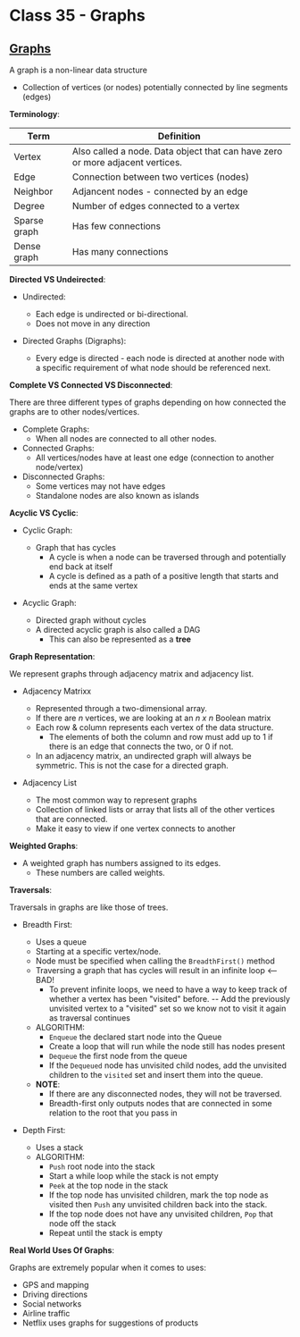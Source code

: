 # Class 35 - Graphs

## [Graphs](https://codefellows.github.io/common_curriculum/data_structures_and_algorithms/Code_401/class-35/resources/graphs.html)

A graph is a non-linear data structure

* Collection of vertices (or nodes) potentially connected by line segments (edges)

**Terminology**:

| Term | Definition |
| --- | --- |
| Vertex | Also called a node. Data object that can have zero or more adjacent vertices. |
| Edge | Connection between two vertices (nodes) |
| Neighbor | Adjancent nodes - connected by an edge |
| Degree | Number of edges connected to a vertex |
| Sparse graph | Has few connections |
| Dense graph | Has many connections |

**Directed VS Undeirected**:

* Undirected:
  * Each edge is undirected or bi-directional.
  * Does not move in any direction

* Directed Graphs (Digraphs):
  * Every edge is directed - each node is directed at another node with a specific requirement of what node should be referenced next.

**Complete VS Connected VS Disconnected**:

There are three different types of graphs depending on how connected the graphs are to other nodes/vertices.

* Complete Graphs:
  * When all nodes are connected to all other nodes.
* Connected Graphs:
  * All vertices/nodes have at least one edge (connection to another node/vertex)
* Disconnected Graphs:
  * Some vertices may not have edges
  * Standalone nodes are also known as islands

**Acyclic VS Cyclic**:

* Cyclic Graph:
  * Graph that has cycles
    * A cycle is when a node can be traversed through and potentially end back at itself
    * A cycle is defined as a path of a positive length that starts and ends at the same vertex

* Acyclic Graph:
  * Directed graph without cycles
  * A directed acyclic graph is also called a DAG
    * This can also be represented as a **tree**
  
**Graph Representation**:

We represent graphs through adjacency matrix and adjacency list.

* Adjacency Matrixx
  * Represented through a two-dimensional array.
  * If there are *n* vertices, we are looking at an *n x n* Boolean matrix
  * Each row & column represents each vertex of the data structure.
    * The elements of both the column and row must add up to 1 if there is an edge that connects the two, or 0 if not.
  * In an adjacency matrix, an undirected graph will always be symmetric. This is not the case for a directed graph.

* Adjacency List
  * The most common way to represent graphs
  * Collection of linked lists or array that lists all of the other vertices that are connected.
  * Make it easy to view if one vertex connects to another

**Weighted Graphs**:

* A weighted graph has numbers assigned to its edges.
  * These numbers are called weights.

**Traversals**:

Traversals in graphs are like those of trees.

* Breadth First:
  * Uses a queue
  * Starting at a specific vertex/node.
  * Node must be specified when calling the `BreadthFirst()` method
  * Traversing a graph that has cycles will result in an infinite loop <-- BAD!
    * To prevent infinite loops, we need to have a way to keep track of whether a vertex has been "visited" before. -- Add the previously unvisited vertex to a "visited" set so we know not to visit it again as traversal continues
  * ALGORITHM:
    * `Enqueue` the declared start node into the Queue
    * Create a loop that will run while the node still has nodes present
    * `Dequeue` the first node from the queue
    * If the `Dequeued` node has unvisited child nodes, add the unvisited children to the `visited` set and insert them into the queue.
  * **NOTE**:
    * If there are any disconnected nodes, they will not be traversed.
    * Breadth-first only outputs nodes that are connected in some relation to the root that you pass in

* Depth First:
  * Uses a stack
  * ALGORITHM:
    * `Push` root node into the stack
    * Start a while loop while the stack is not empty
    * `Peek` at the top node in the stack
    * If the top node has unvisited children, mark the top node as visited then `Push` any unvisited children back into the stack.
    * If the top node does not have any unvisited children, `Pop` that node off the stack
    * Repeat until the stack is empty

**Real World Uses Of Graphs**:

Graphs are extremely popular when it comes to uses:

* GPS and mapping
* Driving directions
* Social networks
* Airline traffic
* Netflix uses graphs for suggestions of products
